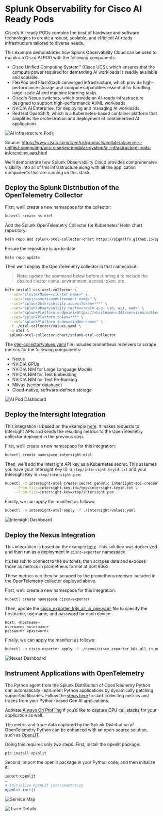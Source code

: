 # Splunk Observability for Cisco AI Ready Pods 

Cisco’s AI-ready PODs combine the best of hardware and software technologies to create a robust, 
scalable, and efficient AI-ready infrastructure tailored to diverse needs.

This example demonstrates how Splunk Observability Cloud can be used to monitor a Cisco AI POD 
with the following components: 

* Cisco Unified Computing System™ (Cisco UCS), which ensures that the compute power required for demanding AI workloads is readily available and scalable.
* FlexPod and FlashStack converged infrastructure, which provide high-performance storage and compute capabilities essential for handling large-scale AI and machine learning tasks.
* Cisco's Nexus switches, which provide an AI-ready infrastructure designed to support high-performance AI/ML workloads.
* NVIDIA AI Enterprise, for deploying and managing AI workloads.
* Red Hat OpenShift, which is a Kubernetes-based container platform that simplifies the orchestration and deployment of containerized AI applications.

![AI Infrastructure Pods](images/ai-infrastructure-pods-inferencing.png)

Source:  https://www.cisco.com/c/en/us/products/collateral/servers-unified-computing/ucs-x-series-modular-system/ai-infrastructure-pods-inferencing-aag.html 

We’ll demonstrate how Splunk Observability Cloud provides comprehensive visibility into all of this 
infrastructure along with all the application components that are running on this stack.

## Deploy the Splunk Distribution of the OpenTelemetry Collector 

First, we'll create a new namespace for the collector: 

```bash
kubectl create ns otel 
```

Add the Splunk OpenTelemetry Collector for Kubernetes' Helm chart repository:

```bash
helm repo add splunk-otel-collector-chart https://signalfx.github.io/splunk-otel-collector-chart
````

Ensure the repository is up-to-date: 

```bash
helm repo update
````

Then we'll deploy the OpenTelemetry collector in that namespace:

> Note: update the command below before running it 
> to include the desired cluster name, environment, access token, etc. 

```bash
helm install ucs-otel-collector \
  --set="clusterName=<cluster name>" \
  --set="environment=<environment name>" \
  --set="splunkObservability.accessToken=***" \
  --set="splunkObservability.realm=<realm e.g. us0, us1, eu0>" \
  --set="splunkPlatform.endpoint=https://<hostname>:443/services/collector/event" \
  --set="splunkPlatform.token=***" \
  --set="splunkPlatform.index=<index name>" \
  -f ./otel-collector/values.yaml \
  -n otel \
  splunk-otel-collector-chart/splunk-otel-collector
```

The [otel-collector/values.yaml](./otel-collector/values.yaml) file includes prometheus receivers 
to scrape metrics for the following components: 

* Nexus
* NVIDIA GPUs 
* NVIDIA NIM for Large Language Models
* NVIDIA NIM for Text Embedding
* NVIDIA NIM for Text Re-Ranking
* Milvus (vector database)
* Cloud-native, software-defined storage 

![AI Pod Dashboard](images/ai-pod-dashboard.png)

## Deploy the Intersight Integration

This integration is based on the example [here](https://github.com/cgascoig/intersight-otel?tab=readme-ov-file#usage). 
It makes requests to Intersight APIs and sends the resulting metrics to the OpenTelemetry collector
deployed in the previous step. 

First, we'll create a new namespace for this integration: 

```bash 
kubectl create namespace intersight-otel
```

Then, we'll add the Intersight API key as a Kubernetes secret. This assumes you have your 
Intersight Key ID in `/tmp/intersight.keyid.txt` and your Intersight Key in `/tmp/intersight.pem`:

```bash
kubectl -n intersight-otel create secret generic intersight-api-credentials \
    --from-file=intersight-key-id=/tmp/intersight.keyid.txt \
    --from-file=intersight-key=/tmp/intersight.pem
````

Finally, we can apply the manifest as follows: 

```bash
kubectl -n intersight-otel apply -f ./intersight/values.yaml
```

![Intersight Dashboard](images/intersight-dashboard.png)

## Deploy the Nexus Integration

This integration is based on the example [here](https://github.com/lwlcom/cisco_exporter).
This solution was dockerized and then run as a deployment in `cisco-exporter` namespace.

It uses ssh to connect to the switches, then scrapes data and exposes those as metrics in 
prometheus format at port 9362.

These metrics can then be scraped by the prometheus receiver included in the OpenTelemetry 
collector deployed above. 

First, we'll create a new namespace for this integration:

```bash 
kubectl create namespace cisco-exporter
```

Then, update the [cisco_exporter_k8s_all_in_one.yaml](./nexus/cisco_exporter_k8s_all_in_one.yaml) file 
to specify the hostname, username, and password for each device:  

````
host: <hostname>
username: <username>
password: <password>
````

Finally, we can apply the manifest as follows:

```bash
kubectl -n cisco-exporter apply -f ./nexus/cisco_exporter_k8s_all_in_one.yaml
```
![Nexus Dashboard](images/nexus-dashboard.png)

## Instrument Applications with OpenTelemetry 

The Python agent from the Splunk Distribution of OpenTelemetry Python can automatically instrument 
Python applications by dynamically patching supported libraries. Follow the [steps here](https://docs.splunk.com/observability/en/gdi/get-data-in/application/python/instrumentation/instrument-python-application.html) 
to start collecting metrics and traces from your Python-based Gen AI applications.

Activate [Always On Profiling](https://docs.splunk.com/observability/en/gdi/get-data-in/application/python/instrumentation/instrument-python-application.html) 
if you’d like to capture CPU call stacks for your application as well.

The metric and trace data captured by the Splunk Distribution of OpenTelemetry Python 
can be enhanced with an open-source solution, such as [OpenLIT](https://openlit.io/).

Doing this requires only two steps. First, install the openlit package:

```bash
pip install openlit
```

Second, import the openlit package in your Python code, and then initialize it:

```bash
import openlit
…
# Initialize OpenLIT instrumentation
openlit.init()
```
![Service Map](images/service-map.png)

![Trace Details](images/trace-details.png)
